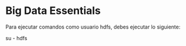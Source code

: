 # Big Data Essentials

Para ejecutar comandos como usuario hdfs, debes ejecutar lo siguiente:

su - hdfs
